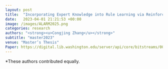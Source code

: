 ```yaml
---
layout: post
title:  "Incorporating Expert Knowledge into Rule Learning via Reinforcement Learning"
date:   2023-04-01 21:21:53 +00:00
image: /images/ALARM2025.png
categories: research
authors: "<strong><u>Congjing Zhang</u></strong>"
subtitle: "master2023"
venue: "Master’s Thesis"
Paper: https://digital.lib.washington.edu/server/api/core/bitstreams/00dd3983-0b66-49f1-9a2b-0baf5fbfdaf5/content
---
```


*These authors contributed equally.

